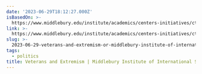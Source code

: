 ```yaml
---
date: '2023-06-29T18:12:27.000Z'
isBasedOn: >-
  https://www.middlebury.edu/institute/academics/centers-initiatives/ctec/research-notes/veterans-and-extremism
link: >-
  https://www.middlebury.edu/institute/academics/centers-initiatives/ctec/research-notes/veterans-and-extremism
slug: >-
  2023-06-29-veterans-and-extremism-or-middlebury-institute-of-international-studies-at-m
tags:
  - politics
title: Veterans and Extremism | Middlebury Institute of International Studies at M
---
```


